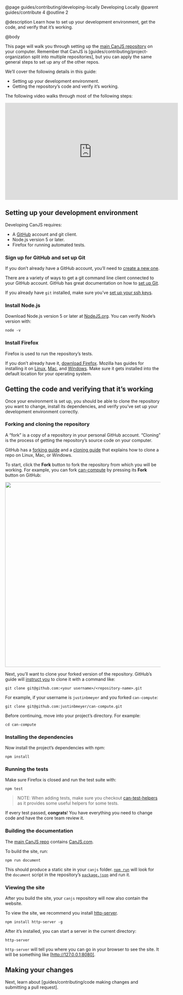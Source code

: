 @page guides/contributing/developing-locally Developing Locally
@parent guides/contribute 4
@outline 2

@description Learn how to set up your development environment, get the code, and verify that it’s working.

@body

This page will walk you through setting up the [main CanJS repository](https://github.com/canjs/canjs) on your computer. Remember that CanJS is [guides/contributing/project-organization split into multiple repositories], but you can apply the same general steps to set up any of the other repos.

We’ll cover the following details in this guide:

- Setting up your development environment.
- Getting the repository’s code and verify it’s working.

The following video walks through most of the following steps:

<iframe width="560" height="315" src="https://www.youtube.com/embed/PRuueWqnpIw" frameborder="0" allowfullscreen></iframe>

## Setting up your development environment

Developing CanJS requires:

 - A [GitHub](https://github.com/) account and git client.
 - Node.js version 5 or later.
 - Firefox for running automated tests.

### Sign up for GitHub and set up Git

If you don’t already have a GitHub account, you’ll need to [create a new one](https://help.github.com/articles/signing-up-for-a-new-github-account/).

There are a variety of ways to get a git command line client
connected to your GitHub account. GitHub has
great documentation on how to [set up Git](https://help.github.com/articles/set-up-git/).

If you already have `git` installed, make sure you’ve
[set up your ssh keys](https://help.github.com/articles/adding-a-new-ssh-key-to-your-github-account/).

### Install Node.js

Download Node.js version 5 or later at [NodeJS.org](https://nodejs.org).  You can
verify Node’s version with:

```
node -v
```

### Install Firefox

Firefox is used to run the repository’s tests.

If you don’t already have it, [download Firefox](https://www.mozilla.org/en-US/firefox/new/).
Mozilla has guides for installing it on [Linux](https://support.mozilla.org/en-US/kb/install-firefox-linux),
[Mac](https://support.mozilla.org/en-US/kb/how-download-and-install-firefox-mac),
and [Windows](https://support.mozilla.org/en-US/kb/how-download-and-install-firefox-windows).
Make sure it gets installed into the default location for your operating system.

## Getting the code and verifying that it’s working

Once your environment is set up, you should be able to clone the repository you
want to change, install its dependencies, and verify you’ve set up your
development environment correctly.

### Forking and cloning the repository

A “fork” is a copy of a repository in your personal GitHub account. “Cloning” is the process of getting the repository’s source code on your computer.

GitHub has a [forking guide](https://help.github.com/articles/fork-a-repo/) and a [cloning guide](https://help.github.com/articles/cloning-a-repository/) that explains how to clone a repo on Linux, Mac, or Windows.

To start, click the __Fork__ button to fork the repository from which you will be working.
For example, you can fork [can-compute](https://github.com/canjs/can-compute) by pressing its __Fork__ button on GitHub:

<img src="../../../docs/can-guides/contribute/fork.png" width="600px"/>

Next, you’ll want to clone your forked version of the repository. GitHub’s guide will [instruct you](https://help.github.com/articles/fork-a-repo/#step-2-create-a-local-clone-of-your-fork) to clone it with a command like:

```shell
git clone git@github.com:<your username>/<repository-name>.git
```

For example, if your username is `justinbmeyer` and you forked `can-compute`:

```shell
git clone git@github.com:justinbmeyer/can-compute.git
```

Before continuing, move into your project’s directory. For example:

```shell
cd can-compute
```

### Installing the dependencies

Now install the project’s dependencies with npm:

```shell
npm install
```

### Running the tests

Make sure Firefox is closed and run the test suite with:

```shell
npm test
```

> NOTE: When adding tests, make sure you checkout [can-test-helpers](https://github.com/canjs/can-test-helpers) as it provides some useful helpers for some tests.

If every test passed, __congrats__! You have everything you need to
change code and have the core team review it.

### Building the documentation

The [main CanJS repo](https://github.com/canjs/canjs) contains [CanJS.com](https://canjs.com/).

To build the site, run:

```shell
npm run document
```

This should produce a static site in your `canjs` folder.
[`npm run`](https://docs.npmjs.com/cli/run-script) will look for the `document`
script in the repository’s [`package.json`](https://github.com/canjs/canjs/blob/master/package.json)
and run it.

### Viewing the site

After you build the site, your `canjs` repository will now also contain the website.

To view the site, we recommend you install [http-server](https://www.npmjs.com/package/http-server).

```shell
npm install http-server -g
```

After it’s installed, you can start a server in the current directory:

```shell
http-server
```

`http-server` will tell you where you can go in your browser to see the site. It will be something like [http://127.0.0.1:8080].

## Making your changes

Next, learn about [guides/contributing/code making changes and submitting a pull request].
